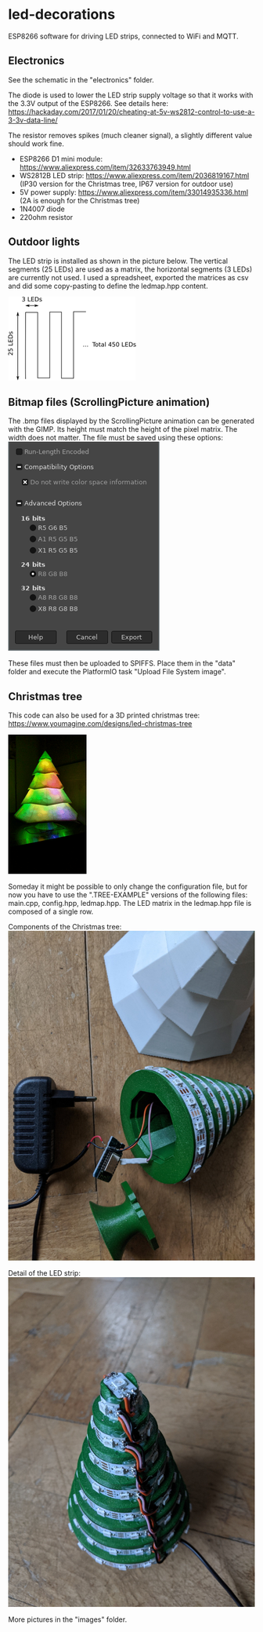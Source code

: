 # led-decorations
ESP8266 software for driving LED strips, connected to WiFi and MQTT.

## Electronics
See the schematic in the "electronics" folder.

The diode is used to lower the LED strip supply voltage so that it works with the 3.3V output of the ESP8266. See details here: https://hackaday.com/2017/01/20/cheating-at-5v-ws2812-control-to-use-a-3-3v-data-line/

The resistor removes spikes (much cleaner signal), a slightly different value should work fine.

- ESP8266 D1 mini module: https://www.aliexpress.com/item/32633763949.html
- WS2812B LED strip: https://www.aliexpress.com/item/2036819167.html (IP30 version for the Christmas tree, IP67 version for outdoor use)
- 5V power supply: https://www.aliexpress.com/item/33014935336.html (2A is enough for the Christmas tree)
- 1N4007 diode
- 220ohm resistor

## Outdoor lights
The LED strip is installed as shown in the picture below. The vertical segments (25 LEDs) are used as a matrix, the horizontal segments (3 LEDs) are currently not used.
I used a spreadsheet, exported the matrices as csv and did some copy-pasting to define the ledmap.hpp content.

![outdoor LEDs matrix](electronics/leds-outdoor.png)

## Bitmap files (ScrollingPicture animation)
The .bmp files displayed by the ScrollingPicture animation can be generated with the GIMP. Its height must match the height of the pixel matrix. The width does not matter.
The file must be saved using these options:
![GIMP bmp file saving options](images/gimp_bmp_config.png)

These files must then be uploaded to SPIFFS. Place them in the "data" folder and execute the PlatformIO task "Upload File System image".

## Christmas tree
This code can also be used for a 3D printed christmas tree: https://www.youmagine.com/designs/led-christmas-tree

![Christmas tree animated gif](images/christmas-tree.gif)

Someday it might be possible to only change the configuration file, but for now you have to use the ".TREE-EXAMPLE" versions of the following files: main.cpp, config.hpp, ledmap.hpp. The LED matrix in the ledmap.hpp file is composed of a single row.

Components of the Christmas tree:
![Christmas tree components](images/christmas-tree06.jpg)

Detail of the LED strip:
![Christmas tree led strips](images/christmas-tree03.jpg)

More pictures in the "images" folder.

